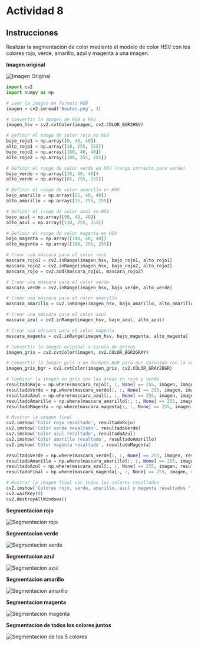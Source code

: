 # Actividad 8

## Instrucciones

Realizar la segmentación de color mediante el modelo de color HSV con los colores rojo, verde, amarillo, azul y magenta a una imagen.  

**Imagen original**  

![Imagen Original](Imagenes/Newton.png)

```python
import cv2
import numpy as np

# Leer la imagen en formato RGB
imagen = cv2.imread('Newton.png', 1)

# Convertir la imagen de RGB a HSV
imagen_hsv = cv2.cvtColor(imagen, cv2.COLOR_BGR2HSV)

# Definir el rango de color rojo en HSV
bajo_rojo1 = np.array([0, 40, 40])
alto_rojo1 = np.array([10, 255, 255])
bajo_rojo2 = np.array([160, 40, 40])
alto_rojo2 = np.array([180, 255, 255])

# Definir el rango de color verde en HSV (rango correcto para verde)
bajo_verde = np.array([35, 40, 40])
alto_verde = np.array([85, 255, 255])

# Definir el rango de color amarillo en HSV
bajo_amarillo = np.array([25, 40, 40])
alto_amarillo = np.array([35, 255, 255])

# Definir el rango de color azul en HSV
bajo_azul = np.array([90, 40, 40])
alto_azul = np.array([130, 255, 255]) 

# Definir el rango de color magenta en HSV
bajo_magenta = np.array([140, 40, 40])
alto_magenta = np.array([160, 255, 255])

# Crear una máscara para el color rojo
mascara_rojo1 = cv2.inRange(imagen_hsv, bajo_rojo1, alto_rojo1)
mascara_rojo2 = cv2.inRange(imagen_hsv, bajo_rojo2, alto_rojo2)
mascara_rojo = cv2.add(mascara_rojo1, mascara_rojo2)

# Crear una máscara para el color verde
mascara_verde = cv2.inRange(imagen_hsv, bajo_verde, alto_verde)

# Crear una máscara para el color amarillo
mascara_amarillo = cv2.inRange(imagen_hsv, bajo_amarillo, alto_amarillo)

# Crear una máscara para el color azul
mascara_azul = cv2.inRange(imagen_hsv, bajo_azul, alto_azul)

# Crear una máscara para el color magenta
mascara_magenta = cv2.inRange(imagen_hsv, bajo_magenta, alto_magenta)

# Convertir la imagen original a escala de grises
imagen_gris = cv2.cvtColor(imagen, cv2.COLOR_BGR2GRAY)

# Convertir la imagen gris a un formato BGR para que coincida con la original
imagen_gris_bgr = cv2.cvtColor(imagen_gris, cv2.COLOR_GRAY2BGR)

# Combinar la imagen en gris con las áreas en rojo y verde
resultadoRojo = np.where(mascara_rojo[:, :, None] == 255, imagen, imagen_gris_bgr)
resultadoVerde = np.where(mascara_verde[:, :, None] == 255, imagen, imagen_gris_bgr)
resultadoAzul = np.where(mascara_azul[:, :, None] == 255, imagen, imagen_gris_bgr)
resultadoAmarillo = np.where(mascara_amarillo[:, :, None] == 255, imagen, imagen_gris_bgr)
resultadoMagenta = np.where(mascara_magenta[:, :, None] == 255, imagen, imagen_gris_bgr)

# Mostrar la imagen final
cv2.imshow('Color rojo resaltado', resultadoRojo)
cv2.imshow('Color verde resaltado', resultadoVerde)
cv2.imshow('Color azul resaltado', resultadoAzul)
cv2.imshow('Color amarillo resaltado', resultadoAmarillo)
cv2.imshow('Color magenta resaltado', resultadoMagenta)

resultadoVerde = np.where(mascara_verde[:, :, None] == 255, imagen, resultadoRojo)
resultadoAmarillo = np.where(mascara_amarillo[:, :, None] == 255, imagen, resultadoVerde)
resultadoAzul = np.where(mascara_azul[:, :, None] == 255, imagen, resultadoAmarillo)
resultadoFinal = np.where(mascara_magenta[:, :, None] == 255, imagen, resultadoAzul)

# Mostrar la imagen final con todos los colores resaltados
cv2.imshow('Colores rojo, verde, amarillo, azul y magenta resaltados ', resultadoFinal)
cv2.waitKey(0)
cv2.destroyAllWindows()
```

**Segmentacion rojo**  

![Segmentacion rojo](Imagenes/Resaltado%20rojo.png)  

**Segmentacion verde**  

![Segmentacion verde](Imagenes/Resaltado%20verde.png)  

**Segmentacion azul**  

![Segmentacion azul](Imagenes/Resaltado%20azul.png)  

**Segmentacion amarillo**  

![Segmentacion amarillo](Imagenes/Resaltado%20amarillo.png)  

**Segmentacion magenta**  

![Segmentacion magenta](Imagenes/Resaltado%20magenta.png)  

**Segmentacion de todos los colores juntos**  

![Segmentacion de los 5 colores](Imagenes/Todos%20los%20colores%20resaltados.png)  
